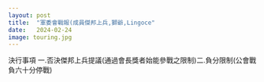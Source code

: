 ```yaml
---
layout: post
title:  "軍委會戰報(成員傑邦上兵,獅爺,Lingoce"
date:   2024-02-24
image: touring.jpg
---
```


<p class="intro"><span class="dropcap">決行事項 一.否決傑邦上兵提議(通過會長獎者始能參戰之限制)二.負分限制(公會戰負六十分停戰)</span></p>



  
  


